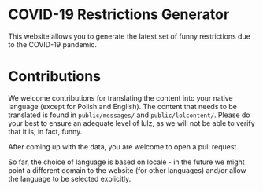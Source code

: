# COVID-19 Restrictions Generator
This website allows you to generate the latest set of funny restrictions due to the COVID-19 pandemic.

# Contributions
We welcome contributions for translating the content into your native language (except for Polish and English). The content that needs to be translated is found in `public/messages/` and `public/lolcontent/`. Please do your best to ensure an adequate level of lulz, as we will not be able to verify that it is, in fact, funny.

After coming up with the data, you are welcome to open a pull request.

So far, the choice of language is based on locale - in the future we might point a different domain to the website (for other languages) and/or allow the language to be selected explicitly.